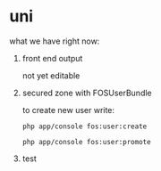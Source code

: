 uni
===
what we have right now:

1.  front end output

    not yet editable

2.  secured zone with FOSUserBundle

    to create new user write:

    ``php app/console fos:user:create``

    ``php app/console fos:user:promote``

3. test